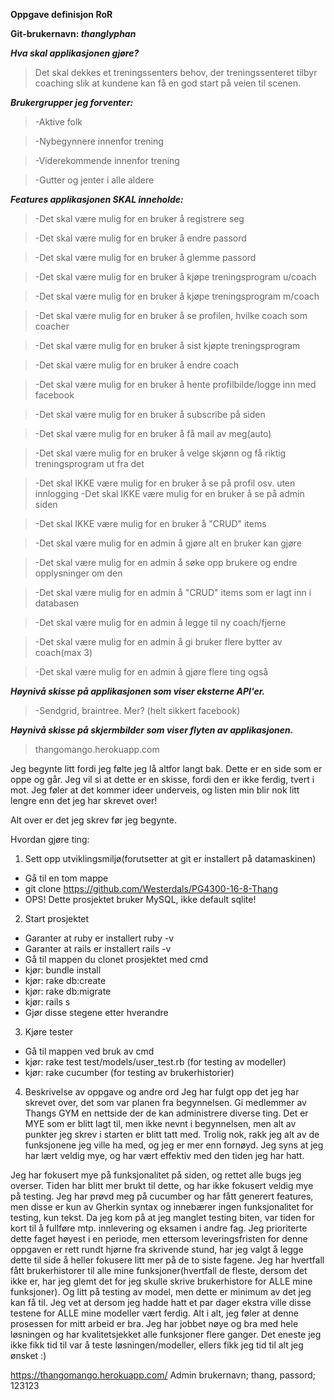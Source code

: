 **Oppgave definisjon RoR**

**Git-brukernavn: _thanglyphan_**

**_Hva skal applikasjonen gjøre?_**
> Det skal dekkes et treningssenters behov, der treningssenteret tilbyr coaching slik at kundene kan få en god start på veien til scenen.

**_Brukergrupper jeg forventer:_**

> -Aktive folk 

> -Nybegynnere innenfor trening 

> -Viderekommende innenfor trening 

> -Gutter og jenter i alle aldere

**_Features applikasjonen SKAL inneholde:_**

> -Det skal være mulig for en bruker å registrere seg 

> -Det skal være mulig for en bruker å endre passord 

> -Det skal være mulig for en bruker å glemme passord 

> -Det skal være mulig for en bruker å kjøpe treningsprogram u/coach 

> -Det skal være mulig for en bruker å kjøpe treningsprogram m/coach 

> -Det skal være mulig for en bruker å se profilen, hvilke coach som coacher 

> -Det skal være mulig for en bruker å sist kjøpte treningsprogram 

> -Det skal være mulig for en bruker å endre coach 

> -Det skal være mulig for en bruker å hente profilbilde/logge inn med facebook 

> -Det skal være mulig for en bruker å subscribe på siden 

> -Det skal være mulig for en bruker å få mail av meg(auto) 

> -Det skal være mulig for en bruker å velge skjønn og få riktig treningsprogram ut fra det 

> -Det skal IKKE være mulig for en bruker å se på profil osv. uten innlogging -Det skal IKKE være mulig for en bruker å se på admin siden 

> -Det skal IKKE være mulig for en bruker å "CRUD" items 

> -Det skal være mulig for en admin å gjøre alt en bruker kan gjøre

> -Det skal være mulig for en admin å søke opp brukere og endre opplysninger om den 

> -Det skal være mulig for en admin å "CRUD" items som er lagt inn i databasen 

> -Det skal være mulig for en admin å legge til ny coach/fjerne 

> -Det skal være mulig for en admin å gi bruker flere bytter av coach(max 3) 

> -Det skal være mulig for en admin å gjøre flere ting også

**_Høynivå skisse på applikasjonen som viser eksterne API'er._**

> -Sendgrid, braintree. Mer? (helt sikkert facebook) 

**_Høynivå skisse på skjermbilder som viser flyten av applikasjonen._**
> thangomango.herokuapp.com 

Jeg begynte litt fordi jeg følte jeg lå altfor langt bak. Dette er en side som er oppe og går. Jeg vil si at dette er en skisse, fordi den er ikke ferdig, tvert i mot. Jeg føler at det kommer ideer underveis, og listen min blir nok litt lengre enn det jeg har skrevet over!

Alt over er det jeg skrev før jeg begynte.

Hvordan gjøre ting:

1. Sett opp utviklingsmiljø(forutsetter at git er installert på datamaskinen)
  * Gå til en tom mappe
  * git clone https://github.com/Westerdals/PG4300-16-8-Thang
  * OPS! Dette prosjektet bruker MySQL, ikke default sqlite!
 
2. Start prosjektet
  * Garanter at ruby er installert ruby -v
  * Garanter at rails er installert rails -v
  * Gå til mappen du clonet prosjektet med cmd
  * kjør: bundle install
  * kjør: rake db:create
  * kjør: rake db:migrate
  * kjør: rails s
  * Gjør disse stegene etter hverandre
 
3. Kjøre tester
  * Gå til mappen ved bruk av cmd
  * kjør: rake test test/models/user_test.rb (for testing av modeller)
  * kjør: rake cucumber (for testing av brukerhistorier)
 
4. Beskrivelse av oppgave og andre ord
  Jeg har fulgt opp det jeg har skrevet over, det som var planen fra begynnelsen. Gi medlemmer av Thangs GYM en nettside der de kan administrere diverse ting. Det er MYE som er blitt lagt til, men ikke nevnt i begynnelsen, men alt av punkter jeg skrev i starten er blitt tatt med. Trolig nok, rakk jeg alt av de funksjonene jeg ville ha med, og jeg er mer enn fornøyd. Jeg syns at jeg har lært veldig mye, og har vært effektiv med den tiden jeg har hatt. 

  Jeg har fokusert mye på funksjonalitet på siden, og rettet alle bugs jeg overser. Tiden har blitt mer brukt til dette, og har ikke fokusert veldig mye på testing. Jeg har prøvd meg på cucumber og har fått generert features, men disse er kun av Gherkin syntax og innebærer ingen funksjonalitet for testing, kun tekst. Da jeg kom på at jeg manglet testing biten, var tiden for kort til å fullføre mtp. innlevering og eksamen i andre fag. Jeg prioriterte dette faget høyest i en periode, men ettersom leveringsfristen for denne oppgaven er rett rundt hjørne fra skrivende stund, har jeg valgt å legge dette til side å heller fokusere litt mer på de to siste fagene. Jeg har hvertfall fått brukerhistorer til alle mine funksjoner(hvertfall de fleste, dersom det ikke er, har jeg glemt det for jeg skulle skrive brukerhistore for ALLE mine funksjoner). Og litt på testing av model, men dette er minimum av det jeg kan få til. Jeg vet at dersom jeg hadde hatt et par dager ekstra ville disse testene for ALLE mine modeller vært ferdig. Alt i alt, jeg føler at denne prosessen for mitt arbeid er bra. Jeg har jobbet nøye og bra med hele løsningen og har kvalitetsjekket alle funksjoner flere ganger. Det eneste jeg ikke fikk tid til var å teste løsningen/modeller, ellers fikk jeg tid til alt jeg ønsket :)
  
  https://thangomango.herokuapp.com/ 
  Admin brukernavn; thang, passord; 123123
  
